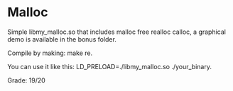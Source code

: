 # Malloc

Simple libmy_malloc.so that includes malloc free realloc calloc, a graphical demo is available in the bonus folder.

Compile by making: make re.

You can use it like this: LD_PRELOAD=./libmy_malloc.so ./your_binary.

Grade: 19/20
